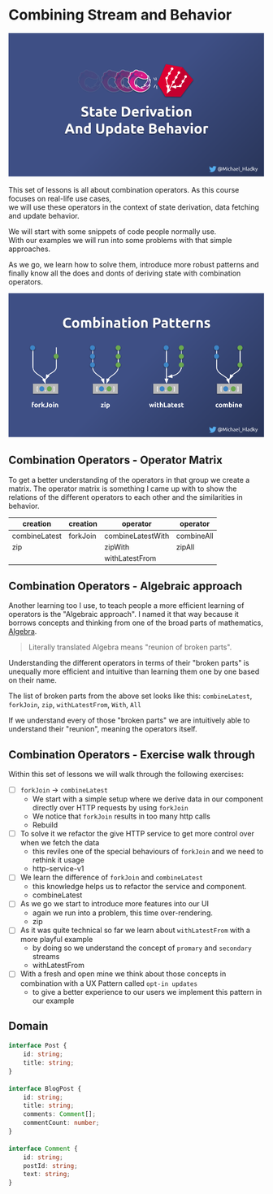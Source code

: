 # Combining Stream and Behavior

![Reactive Architecture and UX Patterns - Combining Stream and Behavior](./assets/images/Reactive-architecture-and-ux-patterns_angular_combining-streams-and-behavior_michael-hladky.png)

This set of lessons is all about combination operators. 
As this course focuses on real-life use cases,  
we will use these operators in the context of state derivation, data fetching and update behavior.

We will start with some snippets of code people normally use.  
With our examples we will run into some problems with that simple approaches. 

As we go, we learn how to solve them, 
introduce more robust patterns and finally know all the does and donts of deriving state with combination operators. 

![Reactive Architecture and UX Patterns - Combination Operators](./assets/images/Reactive-architecture-and-ux-patterns_angular_combination-operators-dark_michael-hladky.png)

## Combination Operators - Operator Matrix

To get a better understanding of the operators in that group we create a matrix.
The operator matrix is something I came up with to show the relations of the different 
operators to each other and the similarities in behavior. 

| creation       | creation       |  operator         | operator    |
|----------------|----------------|-------------------|-------------|
| combineLatest  | forkJoin       | combineLatestWith | combineAll  |
| zip            |                | zipWith           | zipAll      |
|                |                | withLatestFrom    |             |

## Combination Operators - Algebraic approach

Another learning too I use, to teach people a more efficient learning of operators is the "Algebraic approach".
I named it that way because it borrows concepts and thinking from one of the broad parts of mathematics, [Algebra](https://en.wikipedia.org/wiki/Algebra).

> Literally translated Algebra means "reunion of broken parts".

Understanding the different operators in terms of their "broken parts" is unequally more efficient and intuitive than learning them one by one based on their name.

The list of broken parts from the above set looks like this:
`combineLatest`, `forkJoin`, `zip`, `withLatestFrom`, `With`, `All` 

If we understand every of those "broken parts" we are intuitively able to understand their "reunion", meaning the operators itself.

## Combination Operators - Exercise walk through

Within this set of lessons we will walk through the following exercises:

- [ ] `forkJoin` -> `combineLatest`
  - We start with a simple setup where we derive data in our component directly over HTTP requests by using `forkJoin`
  - We notice that `forkJoin` results in too many http calls
  - Rebuild 
- [ ] To solve it we refactor the give HTTP service to get more control over when we fetch the data
  - this reviles one of the special behaviours of `forkJoin` and we need to rethink it usage
  - http-service-v1
- [ ] We learn the difference of `forkJoin` and `combineLatest` 
  - this knowledge helps us to refactor the service and component.
  - combineLatest
- [ ] As we go we start to introduce more features into our UI
   - again we run into a problem, this time over-rendering.
   - zip
- [ ] As it was quite technical so far we learn about `withLatestFrom` with a more playful example 
  - by doing so we understand the concept of `promary` and `secondary` streams
  - withLatestFrom
- [ ] With a fresh and open mine we think about those concepts in combination with a UX Pattern called `opt-in updates`
  - to give a better experience to our users we implement this pattern in our example
  
## Domain

```Typescript
interface Post {
    id: string;
    title: string;
}

interface BlogPost { 
    id: string;
    title: string;
    comments: Comment[];
    commentCount: number;
}

interface Comment {
    id: string;
    postId: string;
    text: string;
}
```


